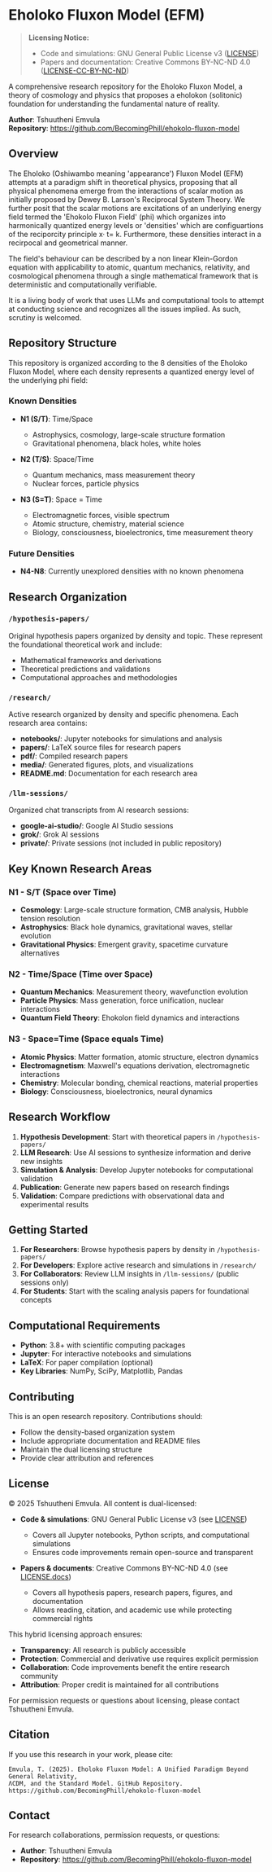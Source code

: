 # Eholoko Fluxon Model (EFM)

> **Licensing Notice:**
> - Code and simulations: GNU General Public License v3 ([LICENSE](LICENSE))
> - Papers and documentation: Creative Commons BY-NC-ND 4.0 ([LICENSE-CC-BY-NC-ND](LICENSE-CC-BY-NC-ND))

A comprehensive research repository for the Eholoko Fluxon Model, a theory of cosmology and physics that proposes a eholokon (solitonic) foundation for understanding the fundamental nature of reality.

**Author**: Tshuutheni Emvula  
**Repository**: https://github.com/BecomingPhill/ehokolo-fluxon-model

## Overview

The Eholoko (Oshiwambo meaning 'appearance') Fluxon Model (EFM) attempts at a paradigm shift in theoretical physics, proposing that all physical phenomena emerge from the interactions of scalar motion as initially proposed by Dewey B. Larson's Reciprocal System Theory. We further posit that the scalar motions are excitations of an underlying energy field termed the 'Ehokolo Fluxon Field' (phi) which organizes into harmonically quantized energy levels or 'densities' which are configuartions of the reciporcity principle x· t= k. Furthermore, these densities interact in a recirpocal and geometrical manner. 

The field's behaviour can be described by a non linear Klein-Gordon equation with applicability to atomic, quantum mechanics, relativity, and cosmological phenomena through a single mathematical framework that is deterministic and computationally verifiable.

It is a living body of work that uses LLMs and computational tools to attempt at conducting science and recognizes all the issues implied. As such, scrutiny is welcomed. 

## Repository Structure

This repository is organized according to the 8 densities of the Eholoko Fluxon Model, where each density represents a quantized energy level of the underlying phi field:

### Known Densities

- **N1 (S/T)**: Time/Space 
  - Astrophysics, cosmology, large-scale structure formation
  - Gravitational phenomena, black holes, white holes

- **N2 (T/S)**: Space/Time 
  - Quantum mechanics, mass measurement theory
  - Nuclear forces, particle physics

- **N3 (S=T)**: Space = Time
  - Electromagnetic forces, visible spectrum
  - Atomic structure, chemistry, material science
  - Biology, consciousness, bioelectronics, time measurement theory

### Future Densities

- **N4-N8**: Currently unexplored densities with no known phenomena

## Research Organization

### `/hypothesis-papers/`
Original hypothesis papers organized by density and topic. These represent the foundational theoretical work and include:
- Mathematical frameworks and derivations
- Theoretical predictions and validations
- Computational approaches and methodologies

### `/research/`
Active research organized by density and specific phenomena. Each research area contains:
- **notebooks/**: Jupyter notebooks for simulations and analysis
- **papers/**: LaTeX source files for research papers
- **pdf/**: Compiled research papers
- **media/**: Generated figures, plots, and visualizations
- **README.md**: Documentation for each research area

### `/llm-sessions/`
Organized chat transcripts from AI research sessions:
- **google-ai-studio/**: Google AI Studio sessions
- **grok/**: Grok AI sessions
- **private/**: Private sessions (not included in public repository)

## Key Known Research Areas

### N1 - S/T (Space over Time)
- **Cosmology**: Large-scale structure formation, CMB analysis, Hubble tension resolution
- **Astrophysics**: Black hole dynamics, gravitational waves, stellar evolution
- **Gravitational Physics**: Emergent gravity, spacetime curvature alternatives

### N2 - Time/Space (Time over Space)
- **Quantum Mechanics**: Measurement theory, wavefunction evolution
- **Particle Physics**: Mass generation, force unification, nuclear interactions
- **Quantum Field Theory**: Ehokolon field dynamics and interactions

### N3 - Space=Time (Space equals Time)
- **Atomic Physics**: Matter formation, atomic structure, electron dynamics
- **Electromagnetism**: Maxwell's equations derivation, electromagnetic interactions
- **Chemistry**: Molecular bonding, chemical reactions, material properties
- **Biology**: Consciousness, bioelectronics, neural dynamics

## Research Workflow

1. **Hypothesis Development**: Start with theoretical papers in `/hypothesis-papers/`
2. **LLM Research**: Use AI sessions to synthesize information and derive new insights
3. **Simulation & Analysis**: Develop Jupyter notebooks for computational validation 
4. **Publication**: Generate new papers based on research findings
5. **Validation**: Compare predictions with observational data and experimental results

## Getting Started

1. **For Researchers**: Browse hypothesis papers by density in `/hypothesis-papers/`
2. **For Developers**: Explore active research and simulations in `/research/`
3. **For Collaborators**: Review LLM insights in `/llm-sessions/` (public sessions only)
4. **For Students**: Start with the scaling analysis papers for foundational concepts

## Computational Requirements

- **Python**: 3.8+ with scientific computing packages
- **Jupyter**: For interactive notebooks and simulations
- **LaTeX**: For paper compilation (optional)
- **Key Libraries**: NumPy, SciPy, Matplotlib, Pandas

## Contributing

This is an open research repository. Contributions should:
- Follow the density-based organization system
- Include appropriate documentation and README files
- Maintain the dual licensing structure
- Provide clear attribution and references

## License

© 2025 Tshuutheni Emvula. All content is dual-licensed:

- **Code & simulations**: GNU General Public License v3 (see [LICENSE](LICENSE))
  - Covers all Jupyter notebooks, Python scripts, and computational simulations
  - Ensures code improvements remain open-source and transparent
  
- **Papers & documents**: Creative Commons BY-NC-ND 4.0 (see [LICENSE.docs](LICENSE.docs))
  - Covers all hypothesis papers, research papers, figures, and documentation
  - Allows reading, citation, and academic use while protecting commercial rights

This hybrid licensing approach ensures:
- **Transparency**: All research is publicly accessible
- **Protection**: Commercial and derivative use requires explicit permission
- **Collaboration**: Code improvements benefit the entire research community
- **Attribution**: Proper credit is maintained for all contributions

For permission requests or questions about licensing, please contact Tshuutheni Emvula.

## Citation

If you use this research in your work, please cite:

```
Emvula, T. (2025). Eholoko Fluxon Model: A Unified Paradigm Beyond General Relativity, 
ΛCDM, and the Standard Model. GitHub Repository. 
https://github.com/BecomingPhill/ehokolo-fluxon-model
```

## Contact

For research collaborations, permission requests, or questions:
- **Author**: Tshuutheni Emvula
- **Repository**: https://github.com/BecomingPhill/ehokolo-fluxon-model 